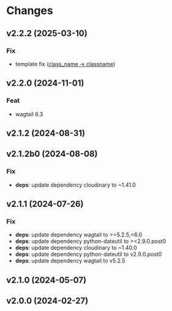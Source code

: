 # Changes

## v2.2.2 (2025-03-10)

### Fix

-   template fix ([class_name -> classname](https://docs.wagtail.org/en/stable/releases/4.2.html#adoption-of-classname-convention-for-some-template-tags-includes))

## v2.2.0 (2024-11-01)

### Feat

-   wagtail 6.3

## v2.1.2 (2024-08-31)

## v2.1.2b0 (2024-08-08)

### Fix

-   **deps**: update dependency cloudinary to ~1.41.0

## v2.1.1 (2024-07-26)

### Fix

-   **deps**: update dependency wagtail to >=5.2.5,<6.0
-   **deps**: update dependency python-dateutil to >=2.9.0.post0
-   **deps**: update dependency cloudinary to ~1.40.0
-   **deps**: update dependency python-dateutil to v2.9.0.post0
-   **deps**: update dependency wagtail to v5.2.5

## v2.1.0 (2024-05-07)

## v2.0.0 (2024-02-27)
